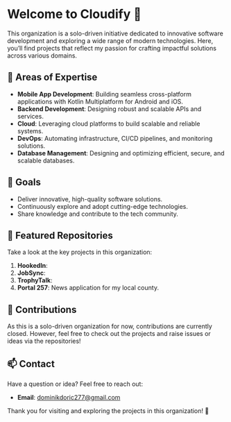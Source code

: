# Welcome to Cloudify 🚀

This organization is a solo-driven initiative dedicated to innovative software development and exploring a wide range of modern technologies. Here, you’ll find projects that reflect my passion for crafting impactful solutions across various domains.

## 🌟 Areas of Expertise
- **Mobile App Development**: Building seamless cross-platform applications with Kotlin Multiplatform for Android and iOS.  
- **Backend Development**: Designing robust and scalable APIs and services.  
- **Cloud**: Leveraging cloud platforms to build scalable and reliable systems.  
- **DevOps**: Automating infrastructure, CI/CD pipelines, and monitoring solutions.  
- **Database Management**: Designing and optimizing efficient, secure, and scalable databases.


## 🎯 Goals
- Deliver innovative, high-quality software solutions.
- Continuously explore and adopt cutting-edge technologies.
- Share knowledge and contribute to the tech community.

## 📂 Featured Repositories
Take a look at the key projects in this organization:
1. **HookedIn**: 
2. **JobSync**:
3. **TrophyTalk**: 
4. **Portal 257**: News application for my local county.

## 🤝 Contributions
As this is a solo-driven organization for now, contributions are currently closed. However, feel free to check out the projects and raise issues or ideas via the repositories!

## 📫 Contact
Have a question or idea? Feel free to reach out:
- **Email**: dominikdoric277@gmail.com

Thank you for visiting and exploring the projects in this organization! 🌟

